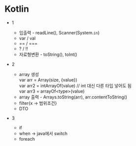 # Kotlin

* 1
  * 입출력 - readLine(), Scanner(System.`in`)
  * var / val
  * == / ===
  * ? / !!
  * 자료형변환 - toString(), toInt()

* 2
  * array 생성<br>
  var arr = Array(size, {value})<br>
  var arr2 = intArrayOf(value) // int 대신 다른 타입 넣어도 됨<br>
  var arr3 = arrayOf&lt;type&gt;(value)<br>
  * array 출력 - Arrays.toString(arr), arr.contentToString()
  * filter{x -> 범위조건}
  * DTO

* 3
  * if
  * when -> java에서 switch
  * foreach
